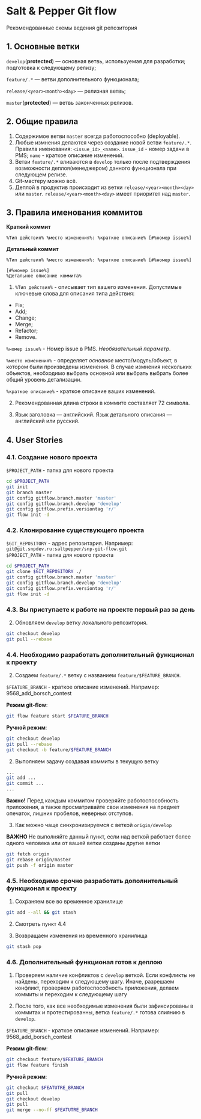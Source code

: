 # Salt & Pepper Git flow

Рекомендованные схемы ведения git репозитория

## 1. Основные ветки

`develop`(**protected**) — основная ветвь, используемая для разработки; 
подготовка к следующему релизу;

`feature/.*` — ветви дополнительного функционала;

`release/<year><month><day>` — релизная ветвь;

`master`(**protected**) — ветвь законченных релизов.

## 2. Общие правила

1. Содержимое ветви `master` всегда работоспособно (deployable).
2. Любые измнения делаются через создание новой ветви `feature/.*`.  
Правила именования: `<issue_id>_<name>`.
`issue_id` - номер задачи в PMS;
`name` - краткое описание изменений.
3. Ветви `feature/.*` вливаются в `develop` только после подтверждения
возможности деплоя(менеджером) данного функционала при следующем релизе.
4. Git-мастеру можно всё.
5. Деплой в продуктив происходит из ветки `release/<year><month><day>` или `master`.
`release/<year><month><day>` имеет приоритет над `master`.

## 3. Правила именования коммитов

**Краткий коммит**
```
%Тип действия% %место изменения%: %краткое описание% [#%номер issue%]
```

**Детальный коммит**
```
%Тип действия% %место изменения%: %краткое описание% [#%номер issue%]

[#%номер issue%]
%Детальное описание коммита%
```

1. `%Тип действия%` - описывает тип вашего изменения.
Допустимые ключевые слова для описания типа действия:
  - Fix;
  - Add;
  - Change;
  - Merge;
  - Refactor;
  - Remove.
  
  `%номер issue%` - Номер issue в PMS. *Необязательный параметр*.

  `%место изменения%` - определяет *основное* место/модуль/объект, в котором были 
  произведены изменения. В случае измнения нескольких объектов, необходимо 
  выбрать основной или выбрать выбрать более общий уровень детализации.

  `%краткое описание%` - краткое описание ваших изменений.

2. Рекомендованная длина строки в коммите составляет 72 символа.  

3. Язык заголовка — английский. 
Язык детального описания — английский или русский.

## 4. User Stories

### 4.1. Создание нового проекта

  `$PROJECT_PATH` - папка для нового проекта

  ```bash
  cd $PROJECT_PATH
  git init
  git branch master
  git config gitflow.branch.master 'master'
  git config gitflow.branch.develop 'develop'
  git config gitflow.prefix.versiontag 'r/'
  git flow init -d
  ```

### 4.2. Клонирование существующего проекта

  `$GIT_REPOSITORY` - адрес репозитария. Например: `git@git.snpdev.ru:saltpepper/snp-git-flow.git`  
  `$PROJECT_PATH` - папка для нового проекта

  ```bash
  cd $PROJECT_PATH
  git clone $GIT_REPOSITORY ./
  git config gitflow.branch.master 'master'
  git config gitflow.branch.develop 'develop'
  git config gitflow.prefix.versiontag 'r/'
  git flow init -d
  ```

### 4.3. Вы приступаете к работе на проекте первый раз за день

  2. Обновляем `develop` ветку локального репозитория.

  ```bash
  git checkout develop
  git pull --rebase
  ```

### 4.4. Необходимо разработать дополнительный функционал к проекту

  2. Создаем `feature/.*` ветку с названием `feature/$FEATURE_BRANCH`.

  `$FEATURE_BRANCH` - краткое описание изменений. Например: 
  9568_add_borsch_contest

  **Режим git-flow**:

  ```bash
  git flow feature start $FEATURE_BRANCH
  ```

  **Ручной режим**:

  ```bash
  git checkout develop
  git pull --rebase
  git checkout -b feature/$FEATURE_BRANCH
  ```

  2. Выполняем задачу создавая коммиты в текущую ветку

  ```bash
  ...
  git add ...
  git commit ...
  ...
  ```
  **Важно!**
  Перед каждым коммитом проверяйте работоспособность приложения, а также
  просматривайте свои изменения на предмет опечаток, лишних пробелов, неверных
  отступов.

  3. Как можно чаще синхронизируемся с веткой `origin/develop`

  **ВАЖНО**
  Не выполняйте данный пункт, если над веткой работает более одного человека 
  или от вашей ветки созданы другие ветки
  
  ```bash
  git fetch origin
  git rebase origin/master
  git push -f origin master
  ```

### 4.5. Необходимо **срочно** разработать дополнительный функционал к проекту

  1. Сохраняем все во временное хранилище

  ```bash
  git add --all && git stash
  ```

  2. Смотреть пункт 4.4

  3. Возвращаем изменения из временного хранилища

  ```bash
  git stash pop
  ```

### 4.6. Дополнительный функционал готов к деплою

  1. Проверяем наличие конфликтов с `develop` веткой. Если конфликты не найдены,
  переходим к следующему шагу. 
  Иначе, разрешаем конфликт, проверяем работоспособность приложения, делаем 
  коммиты и переходим к следующему шагу

  2. После того, как все необходимые изменения были зафиксированы в коммитах и
  протестированны, ветка `feature/.*` готова слиянию в `develop`.

  `$FEATURE_BRANCH` - краткое описание изменений. Например: 9568_add_borsch_contest

  **Режим git-flow**:

  ```bash
  git checkout feature/$FEATURE_BRANCH
  git flow feature finish
  ```

  **Ручной режим**:

  ```bash
  git checkout $FEATUTRE_BRANCH
  git pull
  git checkout develop
  git pull
  git merge --no-ff $FEATUTRE_BRANCH
  ```
